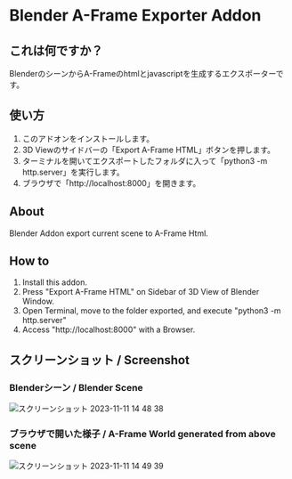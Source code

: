 # Blender A-Frame Exporter Addon

## これは何ですか？

BlenderのシーンからA-Frameのhtmlとjavascriptを生成するエクスポーターです。

## 使い方

1. このアドオンをインストールします。 
2. 3D Viewのサイドバーの「Export A-Frame HTML」ボタンを押します。
3. ターミナルを開いてエクスポートしたフォルダに入って「python3 -m http.server」を実行します。
4. ブラウザで「http://localhost:8000」を開きます。

## About

Blender Addon export current scene to A-Frame Html.

## How to

1. Install this addon.
2. Press "Export A-Frame HTML" on Sidebar of 3D View of Blender Window.
3. Open Terminal, move to the folder exported, and execute "python3 -m http.server"
4. Access "http://localhost:8000" with a Browser.

## スクリーンショット / Screenshot

### Blenderシーン / Blender Scene
![スクリーンショット 2023-11-11 14 48 38](https://github.com/sntulix/Blender-A-Frame-Exporter/assets/616940/60b87fb0-c500-4159-9337-df3910ff6564)

### ブラウザで開いた様子 / A-Frame World generated from above scene
![スクリーンショット 2023-11-11 14 49 39](https://github.com/sntulix/Blender-A-Frame-Exporter/assets/616940/e2101837-99a5-416f-96a1-86d2d25d49ca)
